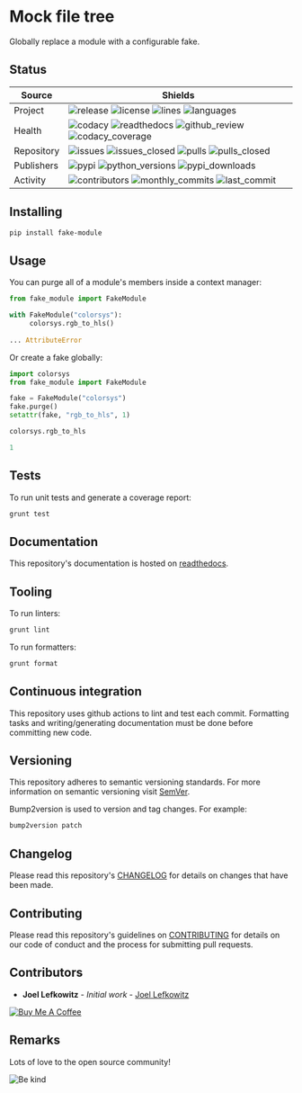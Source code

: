 # Mock file tree

Globally replace a module with a configurable fake.

## Status

| Source     | Shields                                                                                                                                       |
| ---------- | --------------------------------------------------------------------------------------------------------------------------------------------- |
| Project    | ![release][release_shield] ![license][license_shield] ![lines][lines_shield] ![languages][languages_shield]                                   |
| Health     | ![codacy][codacy_shield] ![readthedocs][readthedocs_shield] ![github_review][github_review_shield] ![codacy_coverage][codacy_coverage_shield] |
| Repository | ![issues][issues_shield] ![issues_closed][issues_closed_shield] ![pulls][pulls_shield] ![pulls_closed][pulls_closed_shield]                   |
| Publishers | ![pypi][pypi_shield] ![python_versions][python_versions_shield] ![pypi_downloads][pypi_downloads_shield]                                      |
| Activity   | ![contributors][contributors_shield] ![monthly_commits][monthly_commits_shield] ![last_commit][last_commit_shield]                            |

## Installing

```bash
pip install fake-module
```

## Usage

You can purge all of a module's members inside a context manager:

```python
from fake_module import FakeModule

with FakeModule("colorsys"):
     colorsys.rgb_to_hls()
     
... AttributeError
```

Or create a fake globally:

```python
import colorsys
from fake_module import FakeModule

fake = FakeModule("colorsys")
fake.purge()
setattr(fake, "rgb_to_hls", 1)

colorsys.rgb_to_hls

1
```

## Tests

To run unit tests and generate a coverage report:

```bash
grunt test
```

## Documentation

This repository's documentation is hosted on [readthedocs][readthedocs].

## Tooling

To run linters:

```bash
grunt lint
```

To run formatters:

```bash
grunt format
```

## Continuous integration

This repository uses github actions to lint and test each commit. Formatting tasks and writing/generating documentation must be done before committing new code.

## Versioning

This repository adheres to semantic versioning standards.
For more information on semantic versioning visit [SemVer][semver].

Bump2version is used to version and tag changes.
For example:

```bash
bump2version patch
```

## Changelog

Please read this repository's [CHANGELOG](CHANGELOG.md) for details on changes that have been made.

## Contributing

Please read this repository's guidelines on [CONTRIBUTING](CONTRIBUTING.md) for details on our code of conduct and the process for submitting pull requests.

## Contributors

- **Joel Lefkowitz** - _Initial work_ - [Joel Lefkowitz][author]

[![Buy Me A Coffee][coffee_button]][coffee]

## Remarks

Lots of love to the open source community!

![Be kind][be_kind]

<!-- Public links -->

[semver]: http://semver.org/

<!-- External links -->

[readthedocs]: https://fake-module.readthedocs.io/en/latest/
[coffee]: https://www.buymeacoffee.com/joellefkowitz
[coffee_button]: https://cdn.buymeacoffee.com/buttons/default-blue.png
[be_kind]: https://media.giphy.com/media/osAcIGTSyeovPq6Xph/giphy.gif

<!-- Acknowledgments -->

[author]: https://github.com/joellefkowitz

<!-- Project shields -->

[release_shield]: https://img.shields.io/github/v/tag/joellefkowitz/fake-module
[license_shield]: https://img.shields.io/github/license/joellefkowitz/fake-module
[lines_shield]: https://img.shields.io/tokei/lines/github/joellefkowitz/fake-module
[languages_shield]: https://img.shields.io/github/languages/count/joellefkowitz/fake-module

<!-- Health shields -->

[codacy_shield]: https://img.shields.io/codacy/grade/f1ad5fa4cee24808afa66a5cf812c4ec
[readthedocs_shield]: https://img.shields.io/readthedocs/fake-module
[github_review_shield]: https://img.shields.io/github/workflow/status/joellefkowitz/fake-module/Review
[codacy_coverage_shield]: https://img.shields.io/codacy/coverage/f1ad5fa4cee24808afa66a5cf812c4ec

<!-- Repository shields -->

[issues_shield]: https://img.shields.io/github/issues/joellefkowitz/fake-module
[issues_closed_shield]: https://img.shields.io/github/issues-closed/joellefkowitz/fake-module
[pulls_shield]: https://img.shields.io/github/issues-pr/joellefkowitz/fake-module
[pulls_closed_shield]: https://img.shields.io/github/issues-pr-closed/joellefkowitz/fake-module

<!-- Publishers shields -->

[pypi_shield]: https://img.shields.io/pypi/v/fake-module
[python_versions_shield]: https://img.shields.io/pypi/pyversions/fake-module
[pypi_downloads_shield]: https://img.shields.io/pypi/dw/fake-module

<!-- Activity shields -->

[contributors_shield]: https://img.shields.io/github/contributors/joellefkowitz/fake-module
[monthly_commits_shield]: https://img.shields.io/github/commit-activity/m/joellefkowitz/fake-module
[last_commit_shield]: https://img.shields.io/github/last-commit/joellefkowitz/fake-module
